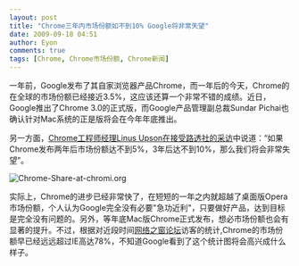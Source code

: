 ```yaml
---
layout: post
title: "Chrome三年内市场份额如不到10% Google将非常失望"
date: 2009-09-18 04:51
author: Eyon
comments: true
tags: [Chrome, Chrome市场份额, Chrome新闻]
---
```

一年前，Google发布了其自家浏览器产品Chrome，而一年后的今天，Chrome的在全球的市场份额已经接近3.5%，这应该还算一个非常不错的成绩。近日，Google推出了Chrome 3.0的正式版，而Google产品管理副总裁Sundar Pichai也确认针对Mac系统的正是版将会在今年年底推出。

另一方面，[Chrome工程师经理Linus Upson在接受路透社的采访](http://www.reuters.com/article/newsOne/idUSTRE58E5KJ20090915)中说道：“如果Chrome发布两年后市场份额达不到5%，3年后达不到10%，那么我们将会非常失望”。

![Chrome-Share-at-chromi.org](http://img.chromi.org/2009/09/Chrome-Share-at-chromi.org-576x216.png "Chrome-Share-at-chromi.org")

实际上，Chrome的进步已经非常快了，在短短的一年之内就超越了桌面版Opera市场份额，个人认为Google完全没有必要"急功近利"，只要做好产品，达到目标是完全没有问题的。另外，等年底Mac版Chrome正式发布，想必市场份额也会有显著的提升。不过，根据对近段时间[网络之窗论坛](http://bbs.chromi.org)访客的统计,Chrome的市场份额早已经远远超过IE高达78%，不知道Google看到了这个统计图将会高兴成什么样子。
